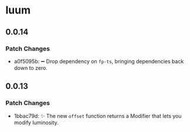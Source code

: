 # luum

## 0.0.14

### Patch Changes

- a0f5095b: ➖ Drop dependency on `fp-ts`, bringing dependencies back down to zero.

## 0.0.13

### Patch Changes

- 1bbac79d: ✨ The new `offset` function returns a Modifier<HSL> that lets you modify luminosity.
